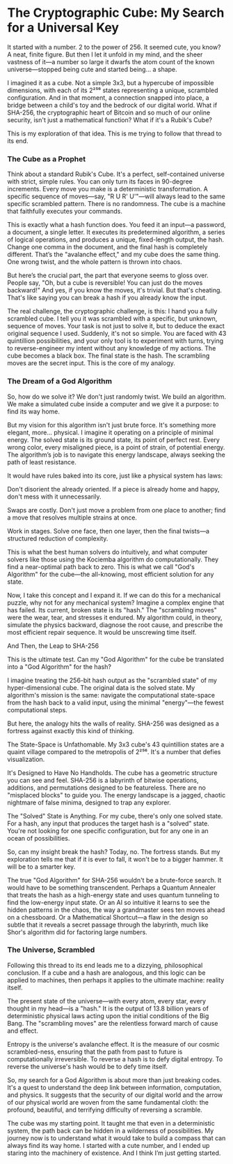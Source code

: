  # The Cryptographic Cube: My Search for a Universal Key
It started with a number. 2 to the power of 256. It seemed cute, you know? A neat, finite figure. But then I let it unfold in my mind, and the sheer vastness of it—a number so large it dwarfs the atom count of the known universe—stopped being cute and started being… a shape.

I imagined it as a cube. Not a simple 3x3, but a hypercube of impossible dimensions, with each of its 2²⁵⁶ states representing a unique, scrambled configuration. And in that moment, a connection snapped into place, a bridge between a child's toy and the bedrock of our digital world. What if SHA-256, the cryptographic heart of Bitcoin and so much of our online security, isn't just a mathematical function? What if it's a Rubik's Cube?

This is my exploration of that idea. This is me trying to follow that thread to its end.

### The Cube as a Prophet

Think about a standard Rubik's Cube. It's a perfect, self-contained universe with strict, simple rules. You can only turn its faces in 90-degree increments. Every move you make is a deterministic transformation. A specific sequence of moves—say, "R U R' U'"—will always lead to the same specific scrambled pattern. There is no randomness. The cube is a machine that faithfully executes your commands.

This is exactly what a hash function does. You feed it an input—a password, a document, a single letter. It executes its predetermined algorithm, a series of logical operations, and produces a unique, fixed-length output, the hash. Change one comma in the document, and the final hash is completely different. That’s the "avalanche effect," and my cube does the same thing. One wrong twist, and the whole pattern is thrown into chaos.

But here’s the crucial part, the part that everyone seems to gloss over. People say, "Oh, but a cube is reversible! You can just do the moves backward!" And yes, if you know the moves, it's trivial. But that's cheating. That's like saying you can break a hash if you already know the input.

The real challenge, the cryptographic challenge, is this: I hand you a fully scrambled cube. I tell you it was scrambled with a specific, but unknown, sequence of moves. Your task is not just to solve it, but to deduce the exact original sequence I used. Suddenly, it's not so simple. You are faced with 43 quintillion possibilities, and your only tool is to experiment with turns, trying to reverse-engineer my intent without any knowledge of my actions. The cube becomes a black box. The final state is the hash. The scrambling moves are the secret input. This is the core of my analogy.

### The Dream of a God Algorithm

So, how do we solve it? We don't just randomly twist. We build an algorithm. We make a simulated cube inside a computer and we give it a purpose: to find its way home.

But my vision for this algorithm isn't just brute force. It's something more elegant, more… physical. I imagine it operating on a principle of minimal energy. The solved state is its ground state, its point of perfect rest. Every wrong color, every misaligned piece, is a point of strain, of potential energy. The algorithm’s job is to navigate this energy landscape, always seeking the path of least resistance.

It would have rules baked into its core, just like a physical system has laws:

Don't disorient the already oriented. If a piece is already home and happy, don't mess with it unnecessarily.

Swaps are costly. Don't just move a problem from one place to another; find a move that resolves multiple strains at once.

Work in stages. Solve one face, then one layer, then the final twists—a structured reduction of complexity.

This is what the best human solvers do intuitively, and what computer solvers like those using the Kociemba algorithm do computationally. They find a near-optimal path back to zero. This is what we call "God's Algorithm" for the cube—the all-knowing, most efficient solution for any state.

Now, I take this concept and I expand it. If we can do this for a mechanical puzzle, why not for any mechanical system? Imagine a complex engine that has failed. Its current, broken state is its "hash." The "scrambling moves" were the wear, tear, and stresses it endured. My algorithm could, in theory, simulate the physics backward, diagnose the root cause, and prescribe the most efficient repair sequence. It would be unscrewing time itself.

And Then, the Leap to SHA-256

This is the ultimate test. Can my "God Algorithm" for the cube be translated into a "God Algorithm" for the hash?

I imagine treating the 256-bit hash output as the "scrambled state" of my hyper-dimensional cube. The original data is the solved state. My algorithm's mission is the same: navigate the computational state-space from the hash back to a valid input, using the minimal "energy"—the fewest computational steps.

But here, the analogy hits the walls of reality. SHA-256 was designed as a fortress against exactly this kind of thinking.

The State-Space is Unfathomable. My 3x3 cube's 43 quintillion states are a quaint village compared to the metropolis of 2²⁵⁶. It's a number that defies visualization.

It's Designed to Have No Handholds. The cube has a geometric structure you can see and feel. SHA-256 is a labyrinth of bitwise operations, additions, and permutations designed to be featureless. There are no "misplaced blocks" to guide you. The energy landscape is a jagged, chaotic nightmare of false minima, designed to trap any explorer.

The "Solved" State is Anything. For my cube, there's only one solved state. For a hash, any input that produces the target hash is a "solved" state. You're not looking for one specific configuration, but for any one in an ocean of possibilities.

So, can my insight break the hash? Today, no. The fortress stands. But my exploration tells me that if it is ever to fall, it won't be to a bigger hammer. It will be to a smarter key.

The true "God Algorithm" for SHA-256 wouldn't be a brute-force search. It would have to be something transcendent. Perhaps a Quantum Annealer that treats the hash as a high-energy state and uses quantum tunneling to find the low-energy input state. Or an AI so intuitive it learns to see the hidden patterns in the chaos, the way a grandmaster sees ten moves ahead on a chessboard. Or a Mathematical Shortcut—a flaw in the design so subtle that it reveals a secret passage through the labyrinth, much like Shor's algorithm did for factoring large numbers.

### The Universe, Scrambled

Following this thread to its end leads me to a dizzying, philosophical conclusion. If a cube and a hash are analogous, and this logic can be applied to machines, then perhaps it applies to the ultimate machine: reality itself.

The present state of the universe—with every atom, every star, every thought in my head—is a "hash." It is the output of 13.8 billion years of deterministic physical laws acting upon the initial conditions of the Big Bang. The "scrambling moves" are the relentless forward march of cause and effect.

Entropy is the universe's avalanche effect. It is the measure of our cosmic scrambled-ness, ensuring that the path from past to future is computationally irreversible. To reverse a hash is to defy digital entropy. To reverse the universe's hash would be to defy time itself.

So, my search for a God Algorithm is about more than just breaking codes. It's a quest to understand the deep link between information, computation, and physics. It suggests that the security of our digital world and the arrow of our physical world are woven from the same fundamental cloth: the profound, beautiful, and terrifying difficulty of reversing a scramble.

The cube was my starting point. It taught me that even in a deterministic system, the path back can be hidden in a wilderness of possibilities. My journey now is to understand what it would take to build a compass that can always find its way home. I started with a cute number, and I ended up staring into the machinery of existence. And I think I’m just getting started.
